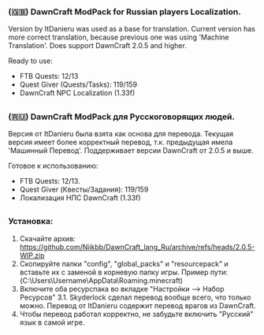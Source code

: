 ### (🇬🇧) DawnCraft ModPack for Russian players Localization.
Version by ItDanieru was used as a base for translation.
Current version has more correct translation, because previous one was using 'Machine Translation'.
Does support DawnCraft 2.0.5 and higher.

Ready to use:
- FTB Quests: 12/13
- Quest Giver (Quests/Tasks): 119/159
- DawnCraft NPC Localization (1.33f) 
##
### (🇷🇺) DawnCraft ModPack для Русскоговорящих людей.
Версия от ItDanieru была взята как основа для перевода.
Текущая версия имеет более корректный перевод, т.к. предыдущая имела 'Машинный Перевод'.
Поддерживает версии DawnCraft от 2.0.5 и выше.

Готовое к использованию:
- FTB Quests: 12/13.
- Quest Giver (Квесты/Задания): 119/159
- Локализация НПС DawnCraft (1.33f)
##
### Установка:
1. Скачайте архив: https://github.com/Niikbb/DawnCraft_lang_Ru/archive/refs/heads/2.0.5-WIP.zip
2. Скопируйте папки "config", "global_packs" и "resourcepack" и вставьте их с заменой в корневую папку игры. Пример пути: (C:\Users\Username\AppData\Roaming\.minecraft)
3. Включите оба ресурспака во вкладке "Настройки --> Набор Ресурсов"
3.1. Skyderlock сделал перевод вообще всего, что только можно. Перевод от ItDanieru содержит перевод врагов из DawnCraft. 
4. Чтобы перевод работал корректно, не забудьте включить "Русский" язык в самой игре.
